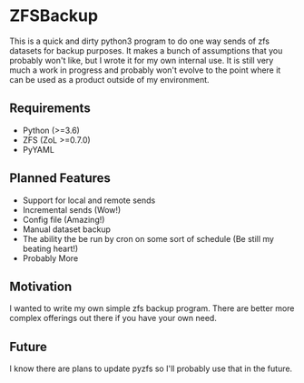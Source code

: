 # ZFSBackup 
This is a quick and dirty python3 program to do one way sends of zfs datasets for backup purposes.
It makes a bunch of assumptions that you probably won't like, but I wrote it for my own internal use.
It is still very much a work in progress and probably won't evolve to the point where it can be used
as a product outside of my environment.
## Requirements
- Python (>=3.6)
- ZFS (ZoL >=0.7.0)
- PyYAML
## Planned Features
- Support for local and remote sends
- Incremental sends (Wow!)
- Config file (Amazing!)
- Manual dataset backup
- The ability the be run by cron on some sort of schedule (Be still my beating heart!)
- Probably More
## Motivation
I wanted to write my own simple zfs backup program. There are better more complex offerings out there if you
have your own need.
## Future
I know there are plans to update pyzfs so I'll probably use that in the future.
